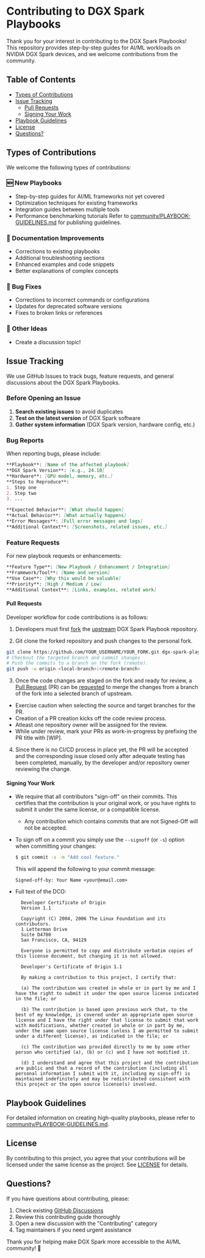 # Contributing to DGX Spark Playbooks

Thank you for your interest in contributing to the DGX Spark Playbooks! This repository provides step-by-step guides for AI/ML workloads on NVIDIA DGX Spark devices, and we welcome contributions from the community.

## Table of Contents

- [Types of Contributions](#types-of-contributions)
- [Issue Tracking](#issue-tracking)
  - [Pull Requests](#pull-requests)
  - [Signing Your Work](#signing-your-work)
- [Playbook Guidelines](#playbook-guidelines)
- [License](#license)
- [Questions?](#questions)


## Types of Contributions

We welcome the following types of contributions:

### 🆕 New Playbooks
- Step-by-step guides for AI/ML frameworks not yet covered
- Optimization techniques for existing frameworks
- Integration guides between multiple tools
- Performance benchmarking tutorials
Refer to [community/PLAYBOOK-GUIDELINES.md](community/PLAYBOOK-GUIDELINES.md) for publishing guidelines.

### 📝 Documentation Improvements
- Corrections to existing playbooks
- Additional troubleshooting sections
- Enhanced examples and code snippets
- Better explanations of complex concepts

### 🐛 Bug Fixes
- Corrections to incorrect commands or configurations
- Updates for deprecated software versions
- Fixes to broken links or references

### 🔧 Other Ideas
- Create a discussion topic!

## Issue Tracking

We use GitHub Issues to track bugs, feature requests, and general discussions about the DGX Spark Playbooks.

### Before Opening an Issue

1. **Search existing issues** to avoid duplicates
2. **Test on the latest version** of DGX Spark software
3. **Gather system information** (DGX Spark version, hardware config, etc.)

### Bug Reports

When reporting bugs, please include:

```markdown
**Playbook**: [Name of the affected playbook]
**DGX Spark Version**: [e.g., 24.10]
**Hardware**: [GPU model, memory, etc.]
**Steps to Reproduce**:
1. Step one
2. Step two
3. ...

**Expected Behavior**: [What should happen]
**Actual Behavior**: [What actually happens]
**Error Messages**: [Full error messages and logs]
**Additional Context**: [Screenshots, related issues, etc.]
```

### Feature Requests

For new playbook requests or enhancements:

```markdown
**Feature Type**: [New Playbook / Enhancement / Integration]
**Framework/Tool**: [Name and version]
**Use Case**: [Why this would be valuable]
**Priority**: [High / Medium / Low]
**Additional Context**: [Links, examples, related work]
```

#### Pull Requests
Developer workflow for code contributions is as follows:

1. Developers must first [fork](https://help.github.com/en/articles/fork-a-repo) the [upstream](https://github.com/nvidia/dgx-spark-playbooks) DGX Spark Playbook repository.

2. Git clone the forked repository and push changes to the personal fork.

  ```bash
git clone https://github.com/YOUR_USERNAME/YOUR_FORK.git dgx-spark-playbooks
# Checkout the targeted branch and commit changes
# Push the commits to a branch on the fork (remote).
git push -u origin <local-branch>:<remote-branch>
  ```

3. Once the code changes are staged on the fork and ready for review, a [Pull Request](https://help.github.com/en/articles/about-pull-requests) (PR) can be [requested](https://help.github.com/en/articles/creating-a-pull-request) to merge the changes from a branch of the fork into a selected branch of upstream.
  * Exercise caution when selecting the source and target branches for the PR.
  * Creation of a PR creation kicks off the code review process.
  * Atleast one repository owner will be assigned for the review.
  * While under review, mark your PRs as work-in-progress by prefixing the PR title with [WIP].

4. Since there is no CI/CD process in place yet, the PR will be accepted and the corresponding issue closed only after adequate testing has been completed, manually, by the developer and/or repository owner reviewing the change.


#### Signing Your Work

* We require that all contributors "sign-off" on their commits. This certifies that the contribution is your original work, or you have rights to submit it under the same license, or a compatible license.

  * Any contribution which contains commits that are not Signed-Off will not be accepted.

* To sign off on a commit you simply use the `--signoff` (or `-s`) option when committing your changes:
  ```bash
  $ git commit -s -m "Add cool feature."
  ```
  This will append the following to your commit message:
  ```
  Signed-off-by: Your Name <your@email.com>
  ```

* Full text of the DCO:

  ```
    Developer Certificate of Origin
    Version 1.1
    
    Copyright (C) 2004, 2006 The Linux Foundation and its contributors.
    1 Letterman Drive
    Suite D4700
    San Francisco, CA, 94129
    
    Everyone is permitted to copy and distribute verbatim copies of this license document, but changing it is not allowed.
  ```

  ```
    Developer's Certificate of Origin 1.1
    
    By making a contribution to this project, I certify that:
    
    (a) The contribution was created in whole or in part by me and I have the right to submit it under the open source license indicated in the file; or
    
    (b) The contribution is based upon previous work that, to the best of my knowledge, is covered under an appropriate open source license and I have the right under that license to submit that work with modifications, whether created in whole or in part by me, under the same open source license (unless I am permitted to submit under a different license), as indicated in the file; or
    
    (c) The contribution was provided directly to me by some other person who certified (a), (b) or (c) and I have not modified it.
    
    (d) I understand and agree that this project and the contribution are public and that a record of the contribution (including all personal information I submit with it, including my sign-off) is maintained indefinitely and may be redistributed consistent with this project or the open source license(s) involved.
  ```

## Playbook Guidelines

For detailed information on creating high-quality playbooks, please refer to [community/PLAYBOOK-GUIDELINES.md](community/PLAYBOOK-GUIDELINES.md).

## License

By contributing to this project, you agree that your contributions will be licensed under the same license as the project. See [LICENSE](LICENSE) for details.

## Questions?

If you have questions about contributing, please:
1. Check existing [GitHub Discussions](../../discussions)
2. Review this contributing guide thoroughly
3. Open a new discussion with the "Contributing" category
4. Tag maintainers if you need urgent assistance

Thank you for helping make DGX Spark more accessible to the AI/ML community! 🚀
